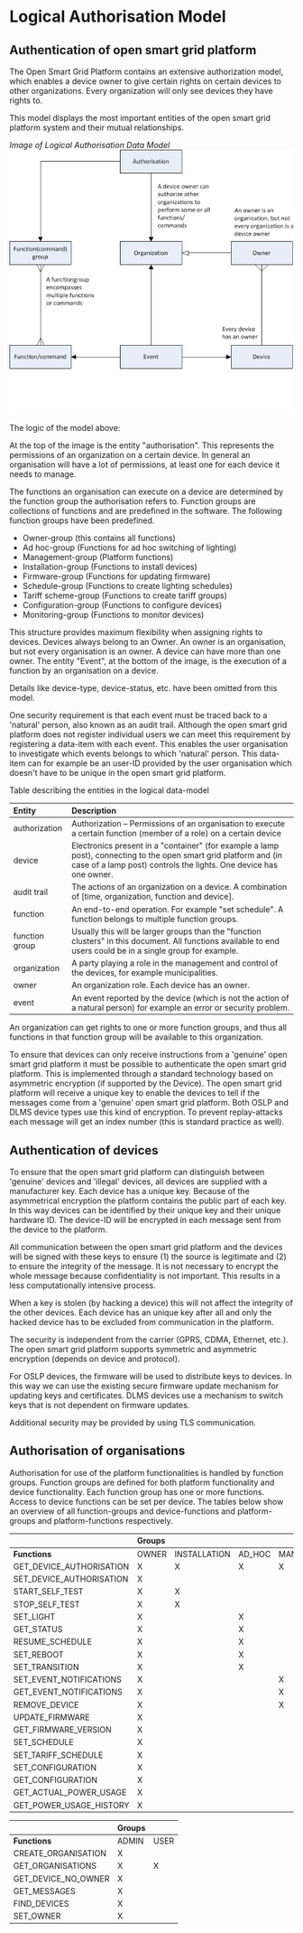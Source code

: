 # Logical Authorisation Model

## Authentication of open smart grid platform

The Open Smart Grid Platform contains an extensive authorization model, which enables a device owner to give certain rights on certain devices to other organizations. Every organization will only see devices they have rights to.

This model displays the most important entities of the open smart grid platform system and their mutual relationships.

_Image of Logical Authorisation Data Model_ ![Authorization Model](../.gitbook/assets/authorization-model.png)

The logic of the model above:

At the top of the image is the entity "authorisation". This represents the permissions of an organization on a certain device. In general an organisation will have a lot of permissions, at least one for each device it needs to manage.

The functions an organisation can execute on a device are determined by the function group the authorisation refers to. Function groups are collections of functions and are predefined in the software. The following function groups have been predefined.

* Owner-group \(this contains all functions\)
* Ad hoc-group \(Functions for ad hoc switching of lighting\)
* Management-group \(Platform functions\)
* Installation-group \(Functions to install devices\)
* Firmware-group \(Functions for updating firmware\)
* Schedule-group \(Functions to create lighting schedules\)
* Tariff scheme-group \(Functions to create tariff groups\)
* Configuration-group \(Functions to configure devices\)
* Monitoring-group \(Functions to monitor devices\)

This structure provides maximum flexibility when assigning rights to devices. Devices always belong to an Owner. An owner is an organisation, but not every organisation is an owner. A device can have more than one owner. The entity "Event", at the bottom of the image, is the execution of a function by an organisation on a device.

Details like device-type, device-status, etc. have been omitted from this model.

One security requirement is that each event must be traced back to a 'natural' person, also known as an audit trail. Although the open smart grid platform does not register individual users we can meet this requirement by registering a data-item with each event. This enables the user organisation to investigate which events belongs to which 'natural' person. This data-item can for example be an user-ID provided by the user organisation which doesn't have to be unique in the open smart grid platform.

Table describing the entities in the logical data-model

| **Entity** | **Description** |
| :--- | :--- |
| authorization | Authorization – Permissions of an organisation to execute a certain function  \(member of a role\) on a certain device |
| device | Electronics present in a "container" \(for example a lamp post\), connecting to the open smart grid platform  and \(in case of a lamp post\) controls the lights. One device has one owner. |
| audit trail | The actions of an organization on a device. A combination of \[time, organization, function and device\]. |
| function | An end-to-end operation. For example "set schedule". A function belongs to multiple function groups. |
| function group | Usually this will be larger groups than the "function clusters" in this document. All functions available to end users could be in a single group for example. |
| organization | A party playing a role in the management and control of the devices, for example municipalities. |
| owner | An organization role. Each device has an owner. |
| event | An event reported by the device \(which is not the action of a natural person\) for example an error or security problem. |

An organization can get rights to one or more function groups, and thus all functions in that function group will be available to this organization.

To ensure that devices can only receive instructions from a 'genuine' open smart grid platform it must be possible to authenticate the open smart grid platform. This is implemented through a standard technology based on asymmetric encryption \(if supported by the Device\). The open smart grid platform will receive a unique key to enable the devices to tell if the messages come from a 'genuine' open smart grid platform. Both OSLP and DLMS device types use this kind of encryption. To prevent replay-attacks each message will get an index number \(this is standard practice as well\).

## Authentication of devices

To ensure that the open smart grid platform can distinguish between 'genuine' devices and 'illegal' devices, all devices are supplied with a manufacturer key. Each device has a unique key. Because of the asymmetrical encryption the platform contains the public part of each key. In this way devices can be identified by their unique key and their unique hardware ID. The device-ID will be encrypted in each message sent from the device to the platform.

All communication between the open smart grid platform and the devices will be signed with these keys to ensure \(1\) the source is legitimate and \(2\) to ensure the integrity of the message. It is not necessary to encrypt the whole message because confidentiality is not important. This results in a less computationally intensive process.

When a key is stolen \(by hacking a device\) this will not affect the integrity of the other devices. Each device has an unique key after all and only the hacked device has to be excluded from communication in the platform.

The security is independent from the carrier \(GPRS, CDMA, Ethernet, etc.\). The open smart grid platform supports symmetric and asymmetric encryption \(depends on device and protocol\).

For OSLP devices, the firmware will be used to distribute keys to devices. In this way we can use the existing secure firmware update mechanism for updating keys and certificates. DLMS devices use a mechanism to switch keys that is not dependent on firmware updates.

Additional security may be provided by using TLS communication.

## Authorisation of organisations

Authorisation for use of the platform functionalities is handled by function groups. Function groups are defined for both platform functionality and device functionality. Each function group has one or more functions. Access to device functions can be set per device. The tables below show an overview of all function-groups and device-functions and platform-groups and platform-functions respectively.

|  | **Groups** |  |  |  |  |  |  |  |  |
| :--- | :--- | :--- | :--- | :--- | :--- | :--- | :--- | :--- | :--- |
| **Functions** | OWNER | INSTALLATION | AD\_HOC | MANAGEMENT | FIRMWARE | SCHEDULING | TARIFF\_SCHEDULING | CONFIGURATION | MONITORING |
| GET\_DEVICE\_AUTHORISATION | X | X | X | X | X | X | X | X | X |
| SET\_DEVICE\_AUTHORISATION | X |  |  |  |  |  |  |  |  |
| START\_SELF\_TEST | X | X |  |  |  |  |  |  |  |
| STOP\_SELF\_TEST | X | X |  |  |  |  |  |  |  |
| SET\_LIGHT | X |  | X |  |  |  |  |  |  |
| GET\_STATUS | X |  | X |  |  |  |  |  |  |
| RESUME\_SCHEDULE | X |  | X |  |  |  |  |  |  |
| SET\_REBOOT | X |  | X |  |  |  |  |  |  |
| SET\_TRANSITION | X |  | X |  |  |  |  |  |  |
| SET\_EVENT\_NOTIFICATIONS | X |  |  | X |  |  |  |  |  |
| GET\_EVENT\_NOTIFICATIONS | X |  |  | X |  |  |  |  |  |
| REMOVE\_DEVICE | X |  |  | X |  |  |  |  |  |
| UPDATE\_FIRMWARE | X |  |  |  | X |  |  |  |  |
| GET\_FIRMWARE\_VERSION | X |  |  |  | X |  |  |  |  |
| SET\_SCHEDULE | X |  |  |  |  | X |  |  |  |
| SET\_TARIFF\_SCHEDULE | X |  |  |  |  |  | X |  |  |
| SET\_CONFIGURATION | X |  |  |  |  |  |  | x |  |
| GET\_CONFIGURATION | X |  |  |  |  |  |  | X |  |
| GET\_ACTUAL\_POWER\_USAGE | X |  |  |  |  |  |  |  | X |
| GET\_POWER\_USAGE\_HISTORY | X |  |  |  |  |  |  |  | X |

|  | **Groups** |  |
| :--- | :--- | :--- |
| **Functions** | ADMIN | USER |
| CREATE\_ORGANISATION | X |  |
| GET\_ORGANISATIONS | X | X |
| GET\_DEVICE\_NO\_OWNER | X |  |
| GET\_MESSAGES | X |  |
| FIND\_DEVICES | X |  |
| SET\_OWNER | X |  |

